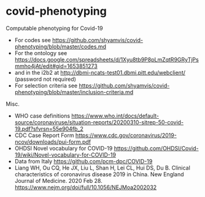 # covid-phenotyping
Computable phenotyping for Covid-19
* For codes see https://github.com/shyamvis/covid-phenotyping/blob/master/codes.md
* For the ontology see https://docs.google.com/spreadsheets/d/1Xyu8tb9P8pLmZqtR9GRyTjPsmmho4jAt/edit#gid=1653851273
* and in the i2b2 at http://dbmi-ncats-test01.dbmi.pitt.edu/webclient/ (password not required)
* For selection criteria see https://github.com/shyamvis/covid-phenotyping/blob/master/inclusion-criteria.md

Misc.
* WHO case definitions https://www.who.int/docs/default-source/coronaviruse/situation-reports/20200310-sitrep-50-covid-19.pdf?sfvrsn=55e904fb_2
* CDC Case Report Form https://www.cdc.gov/coronavirus/2019-ncov/downloads/pui-form.pdf
* OHDSI Novel vocabulary for COVID-19 https://github.com/OHDSI/Covid-19/wiki/Novel-vocabulary-for-COVID-19
* Data from Italy https://github.com/pcm-dpc/COVID-19
* Liang WH, Ou CQ, He JX, Liu L, Shan H, Lei CL, Hui DS, Du B. Clinical characteristics of coronavirus disease 2019 in China. New England Journal of Medicine. 2020 Feb 28. https://www.nejm.org/doi/full/10.1056/NEJMoa2002032
